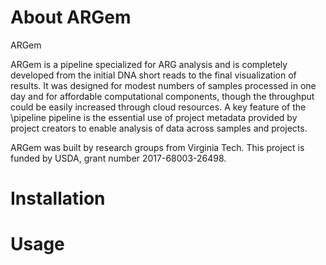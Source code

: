 # About ARGem

ARGem


ARGem is a pipeline specialized for ARG analysis and is completely developed from the initial DNA short reads to the final visualization of results. It was designed for modest numbers of samples processed in one day and for affordable computational components, though the throughput could be easily increased through cloud resources. A key feature of the \pipeline pipeline is the essential use of project metadata provided by project creators to enable analysis of data across samples and projects. 

ARGem was built by research groups from Virginia Tech. This project is funded by USDA, grant number 2017-68003-26498.

# Installation

# Usage
